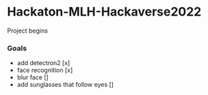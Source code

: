 # Hackaton-MLH-Hackaverse2022

<p> Project begins </p>

<h3> Goals </h3>
<ul>
<li> add detectron2 [x]</li>
<li> face recognition [x]</li>
<li> blur face []</li>
<li> add sunglasses that follow eyes []</li> </ul>
